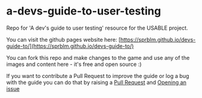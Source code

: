 # a-devs-guide-to-user-testing
Repo for 'A dev's guide to user testing' resource for the USABLE project.

You can visit the github pages website here: [https://sprblm.github.io/devs-guide-to/](https://sprblm.github.io/devs-guide-to/)

You can fork this repo and make changes to the game and use any of the images and content here - it's free and open source :)

If you want to contribute a Pull Request to improve the guide or log a bug with the guide you can do that by raising a [Pull Request](https://github.com/sprblm/a-devs-guide-to-user-testing/pulls) and [Opening an issue](https://github.com/sprblm/a-devs-guide-to-user-testing/issues/new)
